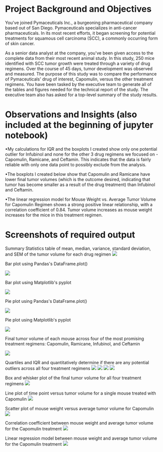 # Project Background and Objectives
You've joined Pymaceuticals Inc., a burgeoning pharmaceutical company based out of San Diego. Pymaceuticals specializes in anti-cancer pharmaceuticals. In its most recent efforts, it began screening for potential treatments for squamous cell carcinoma (SCC), a commonly occurring form of skin cancer.

As a senior data analyst at the company, you've been given access to the complete data from their most recent animal study. In this study, 250 mice identified with SCC tumor growth were treated through a variety of drug regimens. Over the course of 45 days, tumor development was observed and measured. The purpose of this study was to compare the performance of Pymaceuticals' drug of interest, Capomulin, versus the other treatment regimens. You have been tasked by the executive team to generate all of the tables and figures needed for the technical report of the study. The executive team also has asked for a top-level summary of the study results.

# Observations and Insights (also included at the beginning of jupyter notebook)
•My calculations for IQR and the boxplots I created show only one potential outlier for Infubinol and none for the other 3 drug regimens we focused on - Capomulin, Ramicane, and Ceftamin. This indicates that the data is fairly reliable with only one data point to possibly exclude from the analysis.

•The boxplots I created below show that Capomulin and Ramicane have lower final tumor volumes (which is the outcome desired, indicating that tumor has become smaller as a result of the drug treatment) than Infubinol and Ceftamin.

•The linear regression model for Mouse Weight vs. Average Tumor Volume for Capomulin Regimen shows a strong positive linear relationship, with a correlation coefficient of 0.84. Tumor volume increases as mouse weight increases for the mice in this treatment regimen.

# Screenshots of required output

Summary Statistics table of mean, median, variance, standard deviation, and SEM of the tumor volume for each drug regimen
![](screenshots/Summary_stats_-_tumor_vol.png)

Bar plot using Pandas's DataFrame.plot()

![](screenshots/Bar_plot_Pandas.png)

Bar plot using Matplotlib's pyplot

![](screenshots/Bar_plot_Pyplot.png)

Pie plot using Pandas's DataFrame.plot()

![](screenshots/Pie_plot_Pandas.png)

Pie plot using Matplotlib's pyplot

![](screenshots/Pie_plot_Pyplot.png)

Final tumor volume of each mouse across four of the most promising treatment regimens: Capomulin, Ramicane, Infubinol, and Ceftamin

![](screenshots/Final_Tumor_Volume_for_four_regimens_NEW.png)

Quartiles and IQR and quantitatively determine if there are any potential outliers across all four treatment regimens
![](screenshots/IQR_Capomulin_NEW.png)
![](screenshots/IQR_Ramicane_NEW.png)
![](screenshots/IQR_Infubinol_NEW.png)
![](screenshots/IQR_Ceftamin_NEW.png)

Box and whisker plot of the final tumor volume for all four treatment regimens
![](screenshots/Boxplots_Final_Tumor_Vol_NEW.png)

Line plot of time point versus tumor volume for a single mouse treated with Capomulin
![](screenshots/Line_plot_.png)

Scatter plot of mouse weight versus average tumor volume for Capomulin
![](screenshots/Scatter_plot.png)

Correlation coefficient between mouse weight and average tumor volume for the Capomulin treatment
![](screenshots/Correlation_coefficient.png)

Linear regression model between mouse weight and average tumor volume for the Capomulin treatment
![](screenshots/Scatter_plot_with_linear_regression_model.png)
